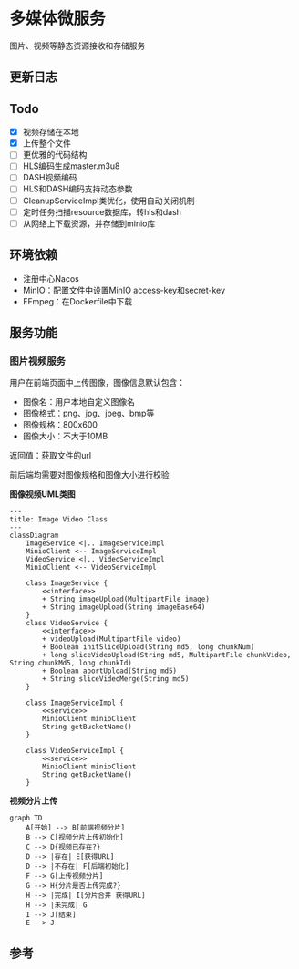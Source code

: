 # 多媒体微服务

图片、视频等静态资源接收和存储服务

## 更新日志


## Todo

- [X]  视频存储在本地
- [X]  上传整个文件
- [ ]  更优雅的代码结构
- [ ]  HLS编码生成master.m3u8
- [ ]  DASH视频编码
- [ ]  HLS和DASH编码支持动态参数
- [ ]  CleanupServiceImpl类优化，使用自动关闭机制
- [ ]  定时任务扫描resource数据库，转hls和dash
- [ ]  从网络上下载资源，并存储到minio库

## 环境依赖

- 注册中心Nacos
- MinIO：配置文件中设置MinIO access-key和secret-key
- FFmpeg：在Dockerfile中下载

## 服务功能

### 图片视频服务

用户在前端页面中上传图像，图像信息默认包含：

- 图像名：用户本地自定义图像名
- 图像格式：png、jpg、jpeg、bmp等
- 图像规格：800x600
- 图像大小：不大于10MB

返回值：获取文件的url

前后端均需要对图像规格和图像大小进行校验

**图像视频UML类图**

```mermaid
---
title: Image Video Class
---
classDiagram
    ImageService <|.. ImageServiceImpl
    MinioClient <-- ImageServiceImpl
    VideoService <|.. VideoServiceImpl
    MinioClient <-- VideoServiceImpl
    
    class ImageService {
        <<interface>>
        + String imageUpload(MultipartFile image)
        + String imageUpload(String imageBase64)
    }
    class VideoService {
        <<interface>>
        + videoUpload(MultipartFile video)
        + Boolean initSliceUpload(String md5, long chunkNum)
        + long sliceVideoUpload(String md5, MultipartFile chunkVideo, String chunkMd5, long chunkId)
        + Boolean abortUpload(String md5)
        + String sliceVideoMerge(String md5)
    }
    
    class ImageServiceImpl {
        <<service>>
        MinioClient minioClient
        String getBucketName()
    }

    class VideoServiceImpl {
        <<service>>
        MinioClient minioClient
        String getBucketName()
    }

```

**视频分片上传**

```mermaid
graph TD
    A[开始] --> B[前端视频分片]
    B --> C[视频分片上传初始化]
    C --> D{视频已存在?}
    D --> |存在| E[获得URL]
    D --> |不存在| F[后端初始化]
    F --> G[上传视频分片]
    G --> H{分片是否上传完成?}
    H --> |完成| I[分片合并 获得URL]
    H --> |未完成| G
    I --> J[结束]
    E --> J
```

## 参考

